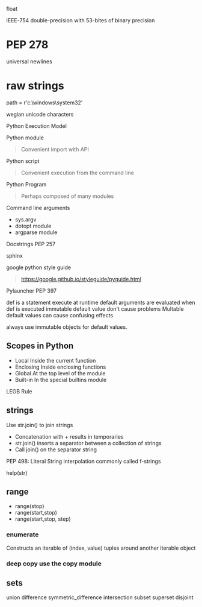 float

IEEE-754 double-precision with 53-bites of binary precision



# PEP 278

universal newlines 

# raw strings 

path = r'c:\windows\system32'


wegian unicode characters


Python Execution Model

Python module

> Convenient import with API

Python script

> Convenient execution from the command line

Python Program 

> Perhaps composed of many modules

Command line arguments 


+ sys.argv
+ dotopt module
+ argparse module


Docstrings PEP 257

sphinx


google python style guide
> https://google.github.io/styleguide/pyguide.html


Pylauncher
PEP 397

def is a statement execute at runtime
default arguments are evaluated when def is executed
immutable default value don't cause problems
Multable default values can cause confusing effects

always use immutable objects for default values.

## Scopes in Python

+ Local Inside the current function
+ Enclosing Inside enclosing functions
+ Global At the top level of the module
+ Built-in In the special builtins module

LEGB Rule


## strings

Use str.join() to join strings

+ Concatenation with + results in temporaries
+ str.join() inserts a separator between a collection of strings
+ Call join() on the separator string


PEP 498: Literal String interpolation
commonly called f-strings

help(str)

## range

+ range(stop)
+ range(start,stop)
+ range(start,stop, step)

### enumerate

Constructs an iterable of (index, value) tuples around another iterable object

### deep copy use the copy module


## sets


union
difference
symmetric_difference
intersection
subset
superset
disjoint




